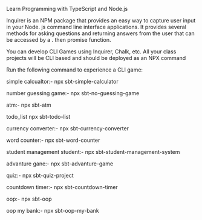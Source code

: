 Learn Programming with TypeScript and Node.js

Inquirer is an NPM package that provides an easy way to capture user input in your Node. js command line interface applications. It provides several methods for asking questions and returning answers from the user that can be accessed by a . then promise function.

You can develop CLI Games using Inquirer, Chalk, etc. All your class projects will be CLI based and should be deployed as an NPX command

Run the following command to experience a CLI game:

simple calcualtor:-
npx sbt-simple-calculator

number guessing game:-
npx sbt-no-guessing-game

atm:-
npx sbt-atm

todo_list
npx sbt-todo-list

currency converter:-
npx sbt-currency-converter

word counter:-
npx sbt-word-counter

student management student:-
npx sbt-student-management-system

advanture gane:-
npx sbt-advanture-game

quiz:-
npx sbt-quiz-project

countdown timer:-
npx sbt-countdown-timer

oop:-
npx sbt-oop

oop my bank:-
npx sbt-oop-my-bank
